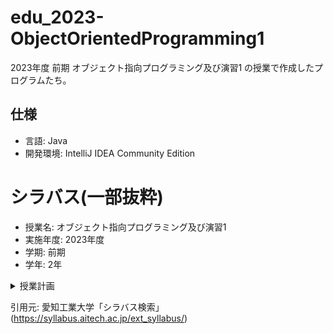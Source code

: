# edu_2023-ObjectOrientedProgramming1
2023年度 前期 オブジェクト指向プログラミング及び演習1 の授業で作成したプログラムたち。

## 仕様
- 言語: Java
- 開発環境: IntelliJ IDEA Community Edition


# シラバス(一部抜粋)
- 授業名: オブジェクト指向プログラミング及び演習1
- 実施年度: 2023年度
- 学期: 前期
- 学年: 2年


<details>
    <summary>授業計画</summary>

1. 学習の進め方、Java開発環境の構築、オブジェクト指向の考え方や変数や式について理解し扱えるようになる  
    予習：他のプログラミング講義で行った内容を復習しておく(2時間)、復習：講義内で示した演習課題を行い講義内容の理解を深める(2時間)
2. Java言語の制御構造、配列、文字列、変数の型、参照型について理解し扱えるようになる  
    予習：インターネット等で該当部分を調べる(1時間)、復習：講義内で示した演習課題を行い講義内容の理解を深める(2時間)
3. オブジェクトとクラス、フィールド、メソッドを理解し扱えるようになる  
    予習：インターネット等で該当部分を調べる(1時間)、復習：講義内で示した演習課題を行い講義内容の理解を深める(2時間)
4. クラスの機能１：アクセス制限、オーバーロードを理解し扱えるようになる  
    予習：インターネット等で該当部分を調べる(1時間)、復習：講義内で示した演習課題を行い講義内容の理解を深める(2時間)
5. クラスの機能２：コンストラクタ，クラス変数，クラスメソッドを理解し扱えるようになる  
    予習：インターネット等で該当部分を調べる(1時間)、復習：講義内で示した演習課題を行い講義内容の理解を深める(2時間)
6. 継承、メソッドのオーバーライドを理解し扱えるようになる  
    予習：インターネット等で該当部分を調べる(1時間)、復習：講義内で示した演習課題を行い講義内容の理解を深める(2時間)
7. 抽象クラス、インターフェイスを理解し扱えるようになる  
    予習：インターネット等で該当部分を調べる(1時間)、復習：講義内で示した演習課題を行い講義内容の理解を深める(2時間)
8. 列挙型やコレクションフレームワークを理解し扱えるようになる  
    予習：インターネット等で該当部分を調べる(1時間)、復習：講義内で示した演習課題を行い講義内容の理解を深める(2時間)
9. クラス内クラスと匿名クラス、ラムダ、StreamAPIを理解し扱えるようになる  
    予習：インターネット等で該当部分を調べる(1時間)、復習：講義内で示した演習課題を行い講義内容の理解を深める(2時間)
10. エラー処理と例外処理を理解し扱えるようになる  
    予習：インターネット等で該当部分を調べる(1時間)、復習：講義内で示した演習課題を行い講義内容の理解を深める(2時間)
11. テキストファイル処理とファイルストリームを理解し扱えるようになる  
    予習：インターネット等で該当部分を調べる(1時間)、復習：講義内で示した演習課題を行い講義内容の理解を深める(2時間)
12. ファイル入出力とバイナリデータの取り扱いを理解し扱えるようになる  
    予習：インターネット等で該当部分を調べる(1時間)、復習：講義内で示した演習課題を行い講義内容の理解を深める(2時間)
13. マルチスレッドとネットワークアプリケーションを理解し扱えるようになる  
    予習：インターネット等で該当部分を調べる(1時間)、復習：講義内で示した演習課題を行い講義内容の理解を深める(2時間)
14. GUIアプリケーションのためのライブラリを知り扱えるようになる  
    予習：インターネット等で該当部分を調べる(1時間)、復習：講義内で示した演習課題を行い講義内容の理解を深める(2時間)
15. 実践的トラブルシューティングの練習問題、GUIアプリケーションの構築手法を理解し扱えるようになる  
    予習：これまでの講義内容を復習しておく(3時間)
</details>


引用元: 愛知工業大学「シラバス検索」(https://syllabus.aitech.ac.jp/ext_syllabus/)
